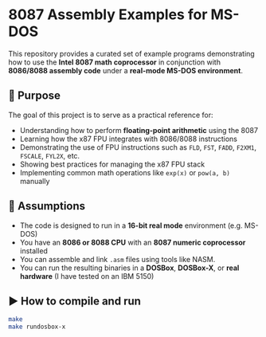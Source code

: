 # 8087 Assembly Examples for MS-DOS

This repository provides a curated set of example programs demonstrating how to
use the **Intel 8087 math coprocessor** in conjunction with **8086/8088 assembly
code** under a **real-mode MS-DOS environment**.

## 📌 Purpose

The goal of this project is to serve as a practical reference for:
- Understanding how to perform **floating-point arithmetic** using the 8087
- Learning how the x87 FPU integrates with 8086/8088 instructions
- Demonstrating the use of FPU instructions such as `FLD`, `FST`, `FADD`,
  `F2XM1`, `FSCALE`, `FYL2X`, etc.
- Showing best practices for managing the x87 FPU stack
- Implementing common math operations like `exp(x)` or `pow(a, b)` manually

## 🧠 Assumptions

- The code is designed to run in a **16-bit real mode** environment (e.g.
  MS-DOS)
- You have an **8086 or 8088 CPU** with an **8087 numeric coprocessor**
  installed
- You can assemble and link `.asm` files using tools like NASM.
- You can run the resulting binaries in a **DOSBox**, **DOSBox-X**, or **real
  hardware** (I have tested on an IBM 5150)

## ▶ How to compile and run

```bash
make
make rundosbox-x
```

